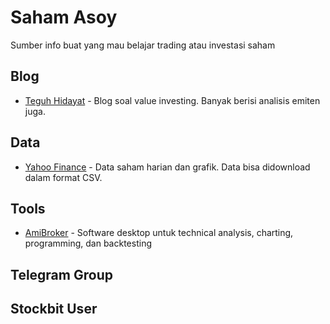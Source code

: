 # Saham Asoy
Sumber info buat yang mau belajar trading atau investasi saham

## Blog
- [Teguh Hidayat](https://www.teguhhidayat.com/) - Blog soal value investing. Banyak berisi analisis emiten juga.

## Data
- [Yahoo Finance](https://finance.yahoo.com/) - Data saham harian dan grafik. Data bisa didownload dalam format CSV.

## Tools
- [AmiBroker](https://www.amibroker.com/) - Software desktop untuk technical analysis, charting, programming, dan backtesting

## Telegram Group

## Stockbit User
